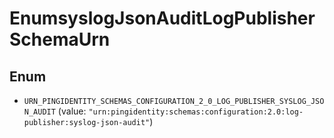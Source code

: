

# EnumsyslogJsonAuditLogPublisherSchemaUrn

## Enum


* `URN_PINGIDENTITY_SCHEMAS_CONFIGURATION_2_0_LOG_PUBLISHER_SYSLOG_JSON_AUDIT` (value: `"urn:pingidentity:schemas:configuration:2.0:log-publisher:syslog-json-audit"`)



